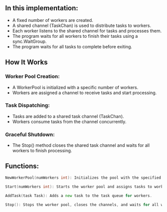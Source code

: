 ## In this implementation:

- A fixed number of workers are created.
- A shared channel (TaskChan) is used to distribute tasks to workers.
- Each worker listens to the shared channel for tasks and processes them.
- The program waits for all workers to finish their tasks using a sync.WaitGroup.
- The program waits for all tasks to complete before exiting.

## How It Works
### Worker Pool Creation:
 - A WorkerPool is initialized with a specific number of workers.
 - Workers are assigned a channel to receive tasks and start processing.

### Task Dispatching:
 - Tasks are added to a shared task channel (TaskChan).
 - Workers consume tasks from the channel concurrently.

### Graceful Shutdown:
 - The Stop() method closes the shared task channel and waits for all workers to finish processing.



## Functions:

```Go
NewWorkerPool(numWorkers int): Initializes the pool with the specified number of workers.

Start(numWorkers int): Starts the worker pool and assigns tasks to workers.

AddTask(task Task): Adds a new task to the task queue for workers.

Stop(): Stops the worker pool, closes the channels, and waits for all workers to finish.
```